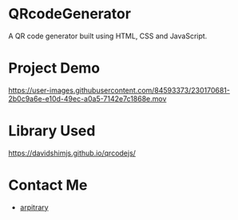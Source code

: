 # QRcodeGenerator
A QR code generator built using HTML, CSS and JavaScript.

# Project Demo


https://user-images.githubusercontent.com/84593373/230170681-2b0c9a6e-e10d-49ec-a0a5-7142e7c1868e.mov



# Library Used
https://davidshimjs.github.io/qrcodejs/

# Contact Me
* [arpitrary](https://twitter.com/arpitwts/)
